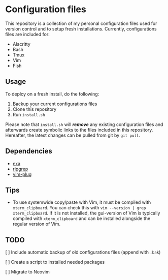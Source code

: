 # Configuration files

This repository is a collection of my personal configuration files used for version control and to setup fresh installations. Currently, configurations files are included for:

* Alacritty
* Bash
* Tmux
* Vim
* Fish

## Usage

To deploy on a fresh install, do the following:

1. Backup your current configurations files
2. Clone this repository
3. Run `install.sh`

Please note that `install.sh` will ***remove*** any existing configuration files and afterwards create symbolic links to the files included in this repository. Hereafter, the latest changes can be pulled from git by `git pull`.

## Dependencies

* [exa](https://the.exa.website/introduction)
* [ripgrep](https://github.com/BurntSushi/ripgrep)
* [vim-plug](https://github.com/junegunn/vim-plug)

## Tips

* To use systemwide copy/paste with Vim, it must be compiled with `xterm_clipboard`. You can check this with `vim --version | grep xterm_clipboard`. If it is not installed, the gui-version of Vim is typically compiled with `xterm_clipboard` and can be installed alongside the regular version of Vim.

## TODO

[ ] Include automatic backup of old configurations files (append with `.bak`)

[ ] Create a script to installed needed packages

[ ] Migrate to Neovim
